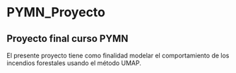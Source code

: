 # PYMN_Proyecto
## Proyecto final curso PYMN
El presente proyecto tiene como finalidad modelar el comportamiento de los incendios forestales usando el método UMAP.

